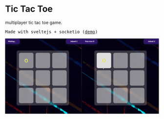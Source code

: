 # Tic Tac Toe
multiplayer tic tac toe game.
<pre>
Made with sveltejs + socketio (<a href="ticcytoe.netlify.app">demo</a>)
</pre>
![screen-gif](./sample/trial.gif)
